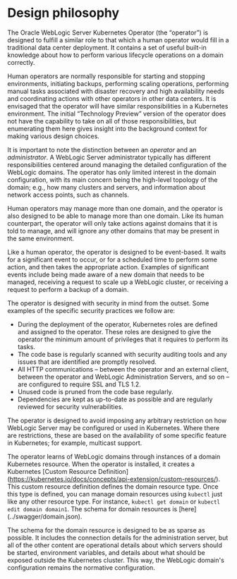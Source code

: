 
# Design philosophy

The Oracle WebLogic Server Kubernetes Operator (the “operator”) is designed to fulfill a similar role to that which a human operator would fill in a traditional data center deployment.  It contains a set of useful built-in knowledge about how to perform various lifecycle operations on a domain correctly.

Human operators are normally responsible for starting and stopping environments, initiating backups, performing scaling operations, performing manual tasks associated with disaster recovery and high availability needs and coordinating actions with other operators in other data centers.  It is envisaged that the operator will have similar responsibilities in a Kubernetes environment.  The initial “Technology Preview” version of the operator does not have the capability to take on all of those responsibilities, but enumerating them here gives insight into the background context for making various design choices.

It is important to note the distinction between an *operator* and an *administrator*.  A WebLogic Server administrator typically has different responsibilities centered around managing the detailed configuration of the WebLogic domains.  The operator has only limited interest in the domain configuration, with its main concern being the high-level topology of the domain; e.g., how many clusters and servers, and information about network access points, such as channels.

Human operators may manage more than one domain, and the operator is also designed to be able to manage more than one domain.  Like its human counterpart, the operator will only take actions against domains that it is told to manage, and will ignore any other domains that may be present in the same environment.

Like a human operator, the operator is designed to be event-based.  It waits for a significant event to occur, or for a scheduled time to perform some action, and then takes the appropriate action.  Examples of significant events include being made aware of a new domain that needs to be managed, receiving a request to scale up a WebLogic cluster, or receiving a request to perform a backup of a domain.

The operator is designed with security in mind from the outset.  Some examples of the specific security practices we follow are:

*	During the deployment of the operator, Kubernetes roles are defined and assigned to the operator.  These roles are designed to give the operator the minimum amount of privileges that it requires to perform its tasks.  
*	The code base is regularly scanned with security auditing tools and any issues that are identified are promptly resolved.  
*	All HTTP communications – between the operator and an external client, between the operator and WebLogic Administration Servers, and so on – are configured to require SSL and TLS 1.2.  
*	Unused code is pruned from the code base regularly.  
*	Dependencies are kept as up-to-date as possible and are regularly reviewed for security vulnerabilities.

The operator is designed to avoid imposing any arbitrary restriction on how WebLogic Server may be configured or used in Kubernetes.  Where there are restrictions, these are based on the availability of some specific feature in Kubernetes; for example, multicast support.

The operator learns of WebLogic domains through instances of a domain Kubernetes resource.  When the operator is installed, it creates a Kubernetes [Custom Resource Definition] (https://kubernetes.io/docs/concepts/api-extension/custom-resources/).  This custom resource definition defines the domain resource type.  Once this type is defined, you can manage domain resources using `kubectl` just like any other resource type.  For instance, `kubectl get domain` or `kubectl edit domain domain1`.  The schema for domain resources is [here] (../swagger/domain.json).

The schema for the domain resource is designed to be as sparse as possible.  It includes the connection details for the administration server, but all of the other content are operational details about which servers should be started, environment variables, and details about what should be exposed outside the Kubernetes cluster.  This way, the WebLogic domain's configuration remains the normative configuration.
